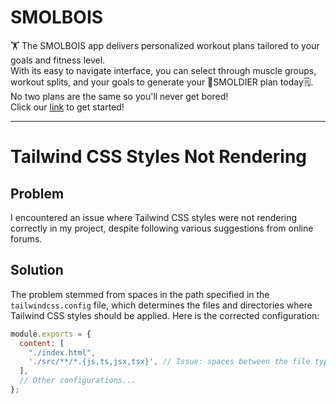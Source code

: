 # SMOLBOIS

🏋️ The SMOLBOIS app delivers personalized workout plans tailored to your goals and fitness level. \
With its easy to navigate interface, you can select through muscle groups, workout splits, and your goals to generate your 💪SMOLDIER plan today🗒️. \
No two plans are the same so you'll never get bored! \
Click our [link](https://smol-bois.vercel.app/) to get started!

-------------------------------------------

# Tailwind CSS Styles Not Rendering

## Problem
I encountered an issue where Tailwind CSS styles were not rendering correctly in my project, despite following various suggestions from online forums.

## Solution
The problem stemmed from spaces in the path specified in the `tailwindcss.config` file, which determines the files and directories where Tailwind CSS styles should be applied. Here is the corrected configuration:

```javascript
module.exports = {
  content: [
    "./index.html",
    './src/**/*.{js,ts,jsx,tsx}', // Issue: spaces between the file types
  ],
  // Other configurations...
};

